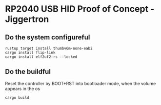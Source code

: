 # RP2040 USB HID Proof of Concept - Jiggertron


## Do the system configureful

```shell
rustup target install thumbv6m-none-eabi
cargo install flip-link
cargo install elf2uf2-rs --locked
```

## Do the buildful

Reset the controller by BOOT+RST into bootloader mode, when the volume appears in the os
```shell
cargo build
```
